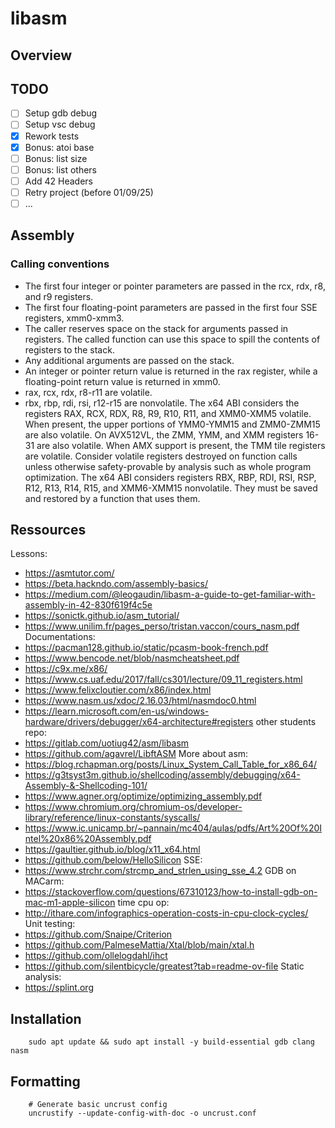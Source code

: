 # libasm

## Overview
## TODO
- [ ] Setup gdb debug
- [ ] Setup vsc debug
- [x] Rework tests
- [x] Bonus: atoi base
- [ ] Bonus: list size
- [ ] Bonus: list others
- [ ] Add 42 Headers
- [ ] Retry project (before 01/09/25)
- [ ] ...

## Assembly
### Calling conventions
- The first four integer or pointer parameters are passed in the rcx, rdx, r8, and r9 registers.
- The first four floating-point parameters are passed in the first four SSE registers, xmm0-xmm3.
- The caller reserves space on the stack for arguments passed in registers. The called function can use this space to spill the contents of registers to the stack.
- Any additional arguments are passed on the stack.
- An integer or pointer return value is returned in the rax register, while a floating-point return value is returned in xmm0.
- rax, rcx, rdx, r8-r11 are volatile.
- rbx, rbp, rdi, rsi, r12-r15 are nonvolatile.
The x64 ABI considers the registers RAX, RCX, RDX, R8, R9, R10, R11, and XMM0-XMM5 volatile. When present, the upper portions of YMM0-YMM15 and ZMM0-ZMM15 are also volatile. On AVX512VL, the ZMM, YMM, and XMM registers 16-31 are also volatile. When AMX support is present, the TMM tile registers are volatile. Consider volatile registers destroyed on function calls unless otherwise safety-provable by analysis such as whole program optimization.
The x64 ABI considers registers RBX, RBP, RDI, RSI, RSP, R12, R13, R14, R15, and XMM6-XMM15 nonvolatile. They must be saved and restored by a function that uses them.
## Ressources
Lessons:
- https://asmtutor.com/
- https://beta.hackndo.com/assembly-basics/
- https://medium.com/@leogaudin/libasm-a-guide-to-get-familiar-with-assembly-in-42-830f619f4c5e
- https://sonictk.github.io/asm_tutorial/
- https://www.unilim.fr/pages_perso/tristan.vaccon/cours_nasm.pdf
Documentations:
- https://pacman128.github.io/static/pcasm-book-french.pdf
- https://www.bencode.net/blob/nasmcheatsheet.pdf
- https://c9x.me/x86/
- https://www.cs.uaf.edu/2017/fall/cs301/lecture/09_11_registers.html
- https://www.felixcloutier.com/x86/index.html
- https://www.nasm.us/xdoc/2.16.03/html/nasmdoc0.html
- https://learn.microsoft.com/en-us/windows-hardware/drivers/debugger/x64-architecture#registers
other students repo:
- https://gitlab.com/uotiug42/asm/libasm
- https://github.com/agavrel/LibftASM
More about asm:
- https://blog.rchapman.org/posts/Linux_System_Call_Table_for_x86_64/
- https://g3tsyst3m.github.io/shellcoding/assembly/debugging/x64-Assembly-&-Shellcoding-101/
- https://www.agner.org/optimize/optimizing_assembly.pdf
- https://www.chromium.org/chromium-os/developer-library/reference/linux-constants/syscalls/
- https://www.ic.unicamp.br/~pannain/mc404/aulas/pdfs/Art%20Of%20Intel%20x86%20Assembly.pdf
- https://gaultier.github.io/blog/x11_x64.html
- https://github.com/below/HelloSilicon
SSE:
- https://www.strchr.com/strcmp_and_strlen_using_sse_4.2
GDB on MACarm:
- https://stackoverflow.com/questions/67310123/how-to-install-gdb-on-mac-m1-apple-silicon
time cpu op: 
- http://ithare.com/infographics-operation-costs-in-cpu-clock-cycles/
Unit testing:
- https://github.com/Snaipe/Criterion
- https://github.com/PalmeseMattia/Xtal/blob/main/xtal.h
- https://github.com/ollelogdahl/ihct
- https://github.com/silentbicycle/greatest?tab=readme-ov-file
Static analysis:
- https://splint.org

## Installation
```shell
    sudo apt update && sudo apt install -y build-essential gdb clang nasm
```

## Formatting
```shell
    # Generate basic uncrust config
    uncrustify --update-config-with-doc -o uncrust.conf
```
